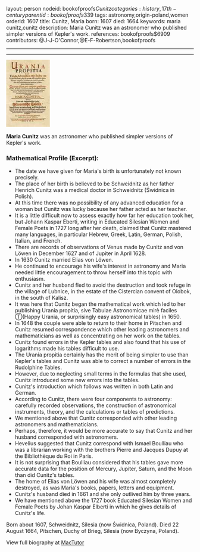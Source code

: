 layout: person
nodeid: bookofproofs$Cunitz
categories: history,17th-century
parentid: bookofproofs$339
tags: astronomy,origin-poland,women
orderid: 1607
title: Cunitz, Maria
born: 1607
died: 1664
keywords: maria cunitz,cunitz
description: Maria Cunitz was an astronomer who published simpler versions of Kepler's work.
references: bookofproofs$6909
contributors: @J-J-O'Connor,@E-F-Robertson,bookofproofs

---



---

![Cunitz.jpg](https://github.com/bookofproofs/bookofproofs.github.io/blob/main/_sources/_assets/images/portraits/Cunitz.jpg?raw=true)

**Maria Cunitz** was an astronomer who published simpler versions of Kepler's work.

### Mathematical Profile (Excerpt):
* The date we have given for Maria's birth is unfortunately not known precisely.
* The place of her birth is believed to be Schweidnitz as her father Henrich Cunitz was a medical doctor in Schweidnitz (Świdnica in Polish).
* At this time there was no possibility of any advanced education for a woman but Cunitz was lucky because her father acted as her teacher.
* It is a little difficult now to assess exactly how far her education took her, but Johann Kaspar Eberti, writing in Educated Silesian Women and Female Poets in 1727 long after her death, claimed that Cunitz mastered many languages, in particular Hebrew, Greek, Latin, German, Polish, Italian, and French.
* There are records of observations of Venus made by Cunitz and von Löwen in December 1627 and of Jupiter in April 1628.
* In 1630 Cunitz married Elias von Löwen.
* He continued to encourage his wife's interest in astronomy and Maria needed little encouragement to throw herself into this topic with enthusiasm.
* Cunitz and her husband fled to avoid the destruction and took refuge in the village of Lubnice, in the estate of the Cistercian convent of Olobok, in the south of Kalisz.
* It was here that Cunitz began the mathematical work which led to her publishing Urania propitia, sive Tabulae Astronomicae mirè faciles Ⓣ(Happy Urania, or surprisingly easy astronomical tables) in 1650.
* In 1648 the couple were able to return to their home in Pitschen and Cunitz resumed correspondence which other leading astronomers and mathematicians as well as concentrating on her work on the tables.
* Cunitz found errors in the Kepler tables and also found that his use of logarithms made his tables difficult to use.
* The Urania propitia certainly has the merit of being simpler to use than Kepler's tables and Cunitz was able to correct a number of errors in the Rudolphine Tables.
* However, due to neglecting small terms in the formulas that she used, Cunitz introduced some new errors into the tables.
* Cunitz's introduction which follows was written in both Latin and German.
* According to Cunitz, there were four components to astronomy: carefully recorded observations, the construction of astronomical instruments, theory, and the calculations or tables of predictions.
* We mentioned above that Cunitz corresponded with other leading astronomers and mathematicians.
* Perhaps, therefore, it would be more accurate to say that Cunitz and her husband corresponded with astronomers.
* Hevelius suggested that Cunitz correspond with Ismael Boulliau who was a librarian working with the brothers Pierre and Jacques Dupuy at the Bibliothèque du Roi in Paris.
* It is not surprising that Boulliau considered that his tables gave more accurate data for the position of Mercury, Jupiter, Saturn, and the Moon than did Cunitz's tables.
* The home of Elias von Löwen and his wife was almost completely destroyed, as was Maria's books, papers, letters and equipment.
* Cunitz's husband died in 1661 and she only outlived him by three years.
* We have mentioned above the 1727 book Educated Silesian Women and Female Poets by Johan Kaspar Elberti in which he gives details of Cunitz's life.

Born about 1607, Schweidnitz, Silesia (now Świdnica, Poland). Died 22 August 1664, Pitschen, Duchy of Brieg, Silesia (now Byczyna, Poland).

View full biography at [MacTutor](https://mathshistory.st-andrews.ac.uk/Biographies/Cunitz/)
